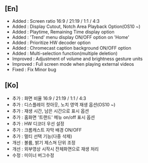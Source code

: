 ## [En]
* Added : Screen ratio 16:9 / 21:19 / 1:1 / 4:3
* Added : Display Cutout, Notch Area Playback Option(OS10 ~)
* Added : Playtime, Remaining Time display option
* Added : 'Trend' menu display ON/OFF option on 'Home'
* Added : Prioritize HW decoder option
* Added : Chromecast caption background ON/OFF option
* Added : Multi-selection function(multiple deletion)
* Improved : Adjustment of volume and brightness gesture units
* Improved : Full screen mode when playing external videos
* Fixed : Fix Minor bug

## [Ko]
* 추가 : 화면 비율 16:9 / 21:19 / 1:1 / 4:3
* 추가 : 디스플레이 컷아웃, 노치 영역 재생 옵션(OS10 ~)
* 추가 : 재생 시간, 남은 시간으로 표시 옵션
* 추가 : 홈화면 '트랜드' 메뉴 on/off 표시 옵션
* 추가 : HW 디코더 우선 설정
* 추가 : 크롬캐스트 자막 배경 ON/OFF
* 추가 : 멀티 선택 기능(다중 삭제)
* 개선 : 볼륨, 밝기 제스쳐 단위 조정
* 개선 : 외부영상 시작시 잔체화면으로 재생 처리
* 수정 : 미이너 버그수정

